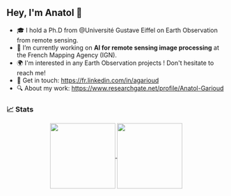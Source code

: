 ## Hey, I'm Anatol 👋

- :mortar_board: I hold a Ph.D from @Université Gustave Eiffel on Earth Observation from remote sensing.
- :seedling: I’m currently working on **AI for remote sensing image processing** at the French Mapping Agency (IGN).
- :earth_africa: I'm interested in any Earth Observation projects ! Don't hesitate to reach me!
- :link: Get in touch: <a href="https://fr.linkedin.com/in/agarioud">https://fr.linkedin.com/in/agarioud</a> 
- :mag: About my work: <a href="https://www.researchgate.net/profile/Anatol-Garioud">https://www.researchgate.net/profile/Anatol-Garioud</a>


### 📈 Stats
<center>
<a href="https://github.com/agarioud">
    <img decoding="async" loading="lazy" align="center" height="150px" src="https://github-readme-stats-git-masterorgs-github-readme-stats-team.vercel.app/api?username=agarioud&&include_orgs=true&theme=onedark&show_icons=true" />
</a>

<a href="https://github.com/anuraghazra/github-readme-stats">
  <img align="center" height="150px" src="http://github-readme-streak-stats.herokuapp.com?user=agarioud&&include_orgs=true&theme=onedark&date_format=M%20j%5B%2C%20Y%5D&ring=B26E42" />
</a>
</center>

